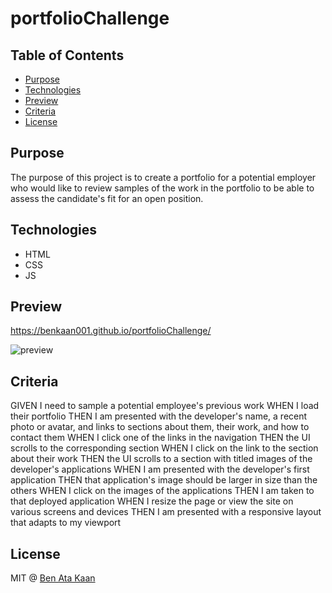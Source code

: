 # portfolioChallenge

## Table of Contents

* [Purpose](#purpose)
* [Technologies](#technologies)
* [Preview](#preview)
* [Criteria](#criteria)
* [License](#license)

## Purpose

The purpose of this project is to create a portfolio for a potential employer who would like to review samples of the work in the portfolio to be able to assess the candidate's fit for an open position. 


## Technologies

* HTML
* CSS
* JS

## Preview

https://benkaan001.github.io/portfolioChallenge/

![preview](https://user-images.githubusercontent.com/88162275/130365749-8481bed4-435f-4a00-af5d-44464faffaf9.png)



## Criteria
GIVEN I need to sample a potential employee's previous work
WHEN I load their portfolio
THEN I am presented with the developer's name, a recent photo or avatar, and links to sections about them, their work, and how to contact them
WHEN I click one of the links in the navigation
THEN the UI scrolls to the corresponding section
WHEN I click on the link to the section about their work
THEN the UI scrolls to a section with titled images of the developer's applications
WHEN I am presented with the developer's first application
THEN that application's image should be larger in size than the others
WHEN I click on the images of the applications
THEN I am taken to that deployed application
WHEN I resize the page or view the site on various screens and devices
THEN I am presented with a responsive layout that adapts to my viewport



## License

MIT @ [Ben Ata Kaan](https://github.com/benkaan001)
